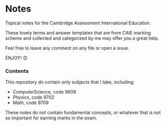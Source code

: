# Notes

Topical notes for the Cambridge Assessment International Education.

These lovely terms and answer templates that are from CAIE marking scheme and collected and categorized by me may offer you a great help.

Feel free to leave any comment on any file or open a issue.

ENJOY! 😊

### Contents

This repository do contain only subjects that I take, including:

- ComputerScience, code 9608
- Physics, code 9702
- Math, code 9709

These notes do not contain fundamental concepts, or whatever that is not so important for earning marks in the exam.

